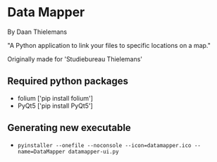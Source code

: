 # Data Mapper

By Daan Thielemans

"A Python application to link your files to specific locations on a map."

Originally made for 'Studiebureau Thielemans'

## Required python packages

- folium ['pip install folium']
- PyQt5 ['pip install PyQt5']

## Generating new executable

- `pyinstaller --onefile --noconsole --icon=datamapper.ico --name=DataMapper datamapper-ui.py`
